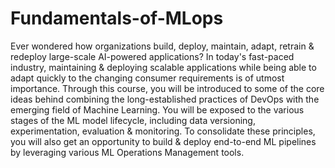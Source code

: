 # Fundamentals-of-MLops
Ever wondered how organizations build, deploy, maintain, adapt, retrain &amp; redeploy large-scale AI-powered applications? In today's fast-paced industry, maintaining &amp; deploying scalable applications while being able to adapt quickly to the changing consumer requirements is of utmost importance. Through this course, you will be introduced to some of the core ideas behind combining the long-established practices of DevOps with the emerging field of Machine Learning. You will be exposed to the various stages of the ML model lifecycle, including data versioning, experimentation, evaluation &amp; monitoring. To consolidate these principles, you will also get an opportunity to build &amp; deploy end-to-end ML pipelines by leveraging various ML Operations Management tools.
